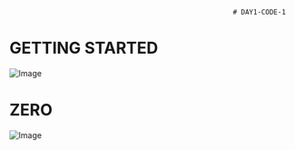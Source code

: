                                                            # DAY1-CODE-1

# GETTING STARTED

![Image](https://github.com/user-attachments/assets/740631e2-a85e-4e41-b5bc-2f0044303b40)

# ZERO

![Image](https://github.com/user-attachments/assets/da29a724-1086-4753-a933-ba823d7cf2e6)

